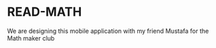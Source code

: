 # READ-MATH
We are designing this mobile application with my friend Mustafa for the Math maker club 

